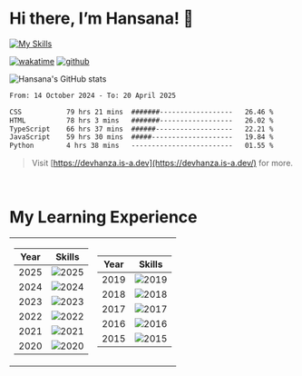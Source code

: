 # Hi there, I’m Hansana! 👋

[![My Skills](https://skillicons.dev/icons?i=js,ts,react,angular,nodejs,py,wordpress,css,html)](https://hansana.is-a.dev)

[![wakatime](https://wakatime.com/badge/user/cf3817f9-1dca-4dc8-876a-c4ae6f6942cc.svg)](https://wakatime.com/@cf3817f9-1dca-4dc8-876a-c4ae6f6942cc)
[![github](https://img.shields.io/github/followers/DevHanza?logo=github&style=plastic)](https://github.com/DevHanza?tab=followers)

![Hansana's GitHub stats](https://github-readme-stats.vercel.app/api?username=DevHanza\&hide=issues\&show_icons=true&theme=dark)

<!--START_SECTION:waka-->

```txt
From: 14 October 2024 - To: 20 April 2025

CSS           79 hrs 21 mins  #######------------------   26.46 %
HTML          78 hrs 3 mins   #######------------------   26.02 %
TypeScript    66 hrs 37 mins  ######-------------------   22.21 %
JavaScript    59 hrs 30 mins  #####--------------------   19.84 %
Python        4 hrs 38 mins   -------------------------   01.55 %
```

<!--END_SECTION:waka-->

> Visit [https://devhanza.is-a.dev](https://devhanza.is-a.dev/) for more.

<br>

# My Learning Experience

<table>
  <tr>
  <td>

| Year | Skills |
|------|--------|
| 2025 | ![2025](https://go-skill-icons.vercel.app/api/icons?i=react) |
| 2024 | ![2024](https://go-skill-icons.vercel.app/api/icons?i=angular) |
| 2023 | ![2023](https://go-skill-icons.vercel.app/api/icons?i=javascript) |
| 2022 | ![2022](https://go-skill-icons.vercel.app/api/icons?i=pr) |
| 2021 | ![2021](https://go-skill-icons.vercel.app/api/icons?i=github,bootstrap) |
| 2020 | ![2020](https://go-skill-icons.vercel.app/api/icons?i=python,sass) |

  </td>
    
  <td>

| Year | Skills |
|------|--------|
| 2019 | ![2019](https://go-skill-icons.vercel.app/api/icons?i=wordpress) |
| 2018 | ![2018](https://go-skill-icons.vercel.app/api/icons?i=html,css) |
| 2017 | ![2017](https://go-skill-icons.vercel.app/api/icons?i=html) |
| 2016 | ![2016](https://go-skill-icons.vercel.app/api/icons?i=ai,lr) |
| 2015 | ![2015](https://go-skill-icons.vercel.app/api/icons?i=ps) |

  </td>
  </tr>
</table>
